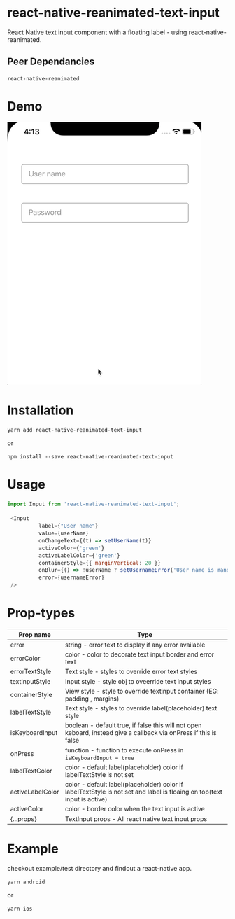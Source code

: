 # react-native-reanimated-text-input
React Native text input component with a floating label - using  react-native-reanimated.

## Peer Dependancies

``` 
react-native-reanimated 
```

# Demo

![Alt text](/demo.gif?raw=true "AnimatedTextInput")

# Installation
```
yarn add react-native-reanimated-text-input
```
 or 
```
npm install --save react-native-reanimated-text-input
```

# Usage
```js
import Input from 'react-native-reanimated-text-input';

 <Input
          label={"User name"}
          value={userName}
          onChangeText={(t) => setUserName(t)}
          activeColor={'green'}
          activeLabelColor={'green'}
          containerStyle={{ marginVertical: 20 }}
          onBlur={() => !userName ? setUsernameError('User name is mandotory') : null}
          error={usernameError}
 />
 ```
 # Prop-types
 
 | Prop name  |Type |
| ------------- | ------------- |
| error  | string - error text to display if any error available  |
| errorColor  | color - color to decorate text input border and error text |
| errorTextStyle  | Text style - styles to override error text styles  |
| textInputStyle  | Input style - style obj to oveerride text input styles  |
| containerStyle  | View style - style to override textinput container (EG: padding , margins)  |
| labelTextStyle  | Text style -  styles to override label(placeholder) text style  |
| isKeyboardInput  | boolean -  default true, if false this will not open keboard, instead give a callback via onPress if this is false  |
| onPress  | function -  function to execute onPress in `isKeyboardInput = true` |
| labelTextColor  | color -  default label(placeholder) color if labelTextStyle is not set  |
| activeLabelColor  | color -  default label(placeholder) color if labelTextStyle is not set and label is floaing on top(text input is active) |
| activeColor  | color -  border color when the text input is active |
| {...props} | TextInput props - All react native text input props |

# Example

checkout example/test directory and findout a react-native app.
``` 
yarn android
```
 or 
```
yarn ios
```
